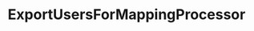---
optionsClassName: ExportUsersForMappingProcessorOptions
optionsClassFullName: MigrationTools.Processors.ExportUsersForMappingProcessorOptions
configurationSamples:
- name: defaults
  description: 
  code: Default Unavailable
  sampleFor: MigrationTools.Processors.ExportUsersForMappingProcessorOptions
- name: sample
  description: 
  code: Sample Unavailable
  sampleFor: MigrationTools.Processors.ExportUsersForMappingProcessorOptions
- name: classic
  description: 
  code: >-
    {
      "$type": "ExportUsersForMappingProcessorOptions",
      "Enabled": false,
      "WIQLQuery": null,
      "OnlyListUsersInWorkItems": true,
      "Enrichers": null,
      "SourceName": null,
      "TargetName": null,
      "RefName": null
    }
  sampleFor: MigrationTools.Processors.ExportUsersForMappingProcessorOptions
description: ExportUsersForMappingContext is a tool used to create a starter mapping file for users between the source and target systems. Use `ExportUsersForMappingConfig` to configure.
className: ExportUsersForMappingProcessor
typeName: Processors
architecture: 
options:
- parameterName: Enabled
  type: Boolean
  description: If set to `true` then the processor will run. Set to `false` and the processor will not run.
  defaultValue: missng XML code comments
- parameterName: Enrichers
  type: List
  description: List of Enrichers that can be used to add more features to this processor. Only works with Native Processors and not legacy Processors.
  defaultValue: missng XML code comments
- parameterName: OnlyListUsersInWorkItems
  type: Boolean
  description: missng XML code comments
  defaultValue: missng XML code comments
- parameterName: RefName
  type: String
  description: '`Refname` will be used in the future to allow for using named Options without the need to copy all of the options.'
  defaultValue: missng XML code comments
- parameterName: SourceName
  type: String
  description: missng XML code comments
  defaultValue: missng XML code comments
- parameterName: TargetName
  type: String
  description: missng XML code comments
  defaultValue: missng XML code comments
- parameterName: WIQLQuery
  type: String
  description: missng XML code comments
  defaultValue: missng XML code comments
status: ready
processingTarget: Work Items
classFile: /src/MigrationTools.Clients.AzureDevops.ObjectModel/Processors/ExportUsersForMappingProcessor.cs
optionsClassFile: /src/MigrationTools.Clients.AzureDevops.ObjectModel/Processors/ExportUsersForMappingProcessorOptions.cs

redirectFrom:
- /Reference/Processors/ExportUsersForMappingProcessorOptions/
layout: reference
toc: true
permalink: /Reference/Processors/ExportUsersForMappingProcessor/
title: ExportUsersForMappingProcessor
categories:
- Processors
- 
topics:
- topic: notes
  path: /docs/Reference/Processors/ExportUsersForMappingProcessor-notes.md
  exists: true
  markdown: >-
    There was a request to have the ability to map users to try and maintain integrity across different systems. We added a `TfsUserMappingEnricher` that allows you to map users from Source to Target.


    ##How it works


    1. Run `ExportUsersForMappingConfig` which will export all of the Users in Source Mapped or not to target.

    2. Run `WorkItemMigrationConfig` which will run a validator by detail to warn you of missing users. If it finds a mapping it will convert the field... 


    ## ExportUsersForMappingConfig


    Running the `ExportUsersForMappingConfig` to get the list of users will produce something like:


    ```

    [
      {
        "Source": {
          "FriendlyName": "Martin Hinshelwood nkdAgility.com",
          "AccountName": "martin@nkdagility.com"
        },
        "target": {
          "FriendlyName": "Hinshelwood, Martin",
          "AccountName": "martin@othercompany.com"
        }
      },
      {
        "Source": {
          "FriendlyName": "Rollup Bot",
          "AccountName": "Bot@nkdagility.com"
        },
        "target": {
          "FriendlyName": "Service Account 4",
          "AccountName": "randoaccount@somecompany.com"
        }
      },
      {
        "Source": {
          "FriendlyName": "Another non mapped Account",
          "AccountName": "not-mapped@nkdagility.com"
        },
        "target": null
      }
    ]

    ```


    Any `null` in the target field means that the user is not mapped. You can then use this to create a mapping file will all of your users.


    IMPORTANT: The Friendly name in Azure DevOps / TFS is not nessesarily the AAD Friendly name as users can change this in the tool. We load all of the users from both systems, and match on "email" to ensure we only assume mapping for the same user. Non mapped users, or users listed as null, will not be mapped.


    ### Notes


    - On `ExportUsersForMappingConfig` you can set `OnlyListUsersInWorkItems` to filter the mapping based on the scope of the query. This is greater if you have many users.

    - Configured using the `TfsUserMappingEnricherOptions` setting in `CommonEnrichersConfig`


    ## WorkItemMigrationConfig


    When you run the `WorkItemMigrationContext`



    ```

    ...
      "LogLevel": "Debug",
      "CommonEnrichersConfig": [
        {
          "$type": "TfsUserMappingEnricherOptions",
          "Enabled": true,
          "UserMappingFile": "C:\\temp\\userExport.json",
          "IdentityFieldsToCheck": [
            "System.AssignedTo",
            "System.ChangedBy",
            "System.CreatedBy",
            "Microsoft.VSTS.Common.ActivatedBy",
            "Microsoft.VSTS.Common.ResolvedBy",
            "Microsoft.VSTS.Common.ClosedBy"
          ]
        }
      ],
    ...

    ```



    ### Notes


    - Configured using the `TfsUserMappingEnricherOptions` setting in `CommonEnrichersConfig`

    - Applies to all identity fields specified in the list
- topic: introduction
  path: /docs/Reference/Processors/ExportUsersForMappingProcessor-introduction.md
  exists: false
  markdown: ''

---